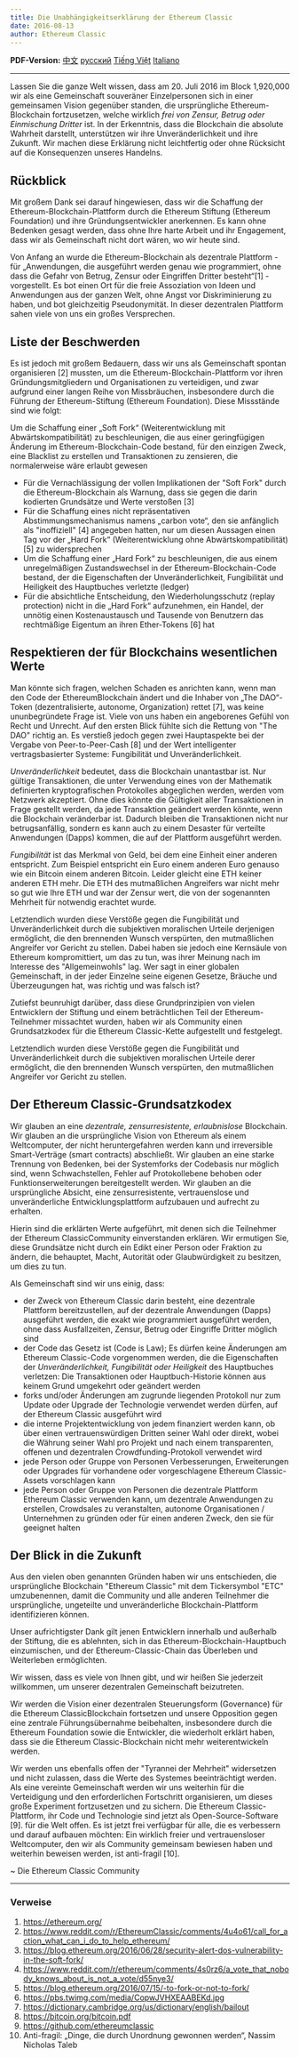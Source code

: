 ```yaml
---
title: Die Unabhängigkeitserklärung der Ethereum Classic
date: 2016-08-13
author: Ethereum Classic
---
```

<b>PDF-Version:</b>
<a href="/ETC_Declaration_of_Independence_chinese.pdf">中文</a>
<a href="/ETC_Declaration_of_Independence_russian.pdf">русский</a>
<a href="/ETC_Declaration_of_Independence_vietnamese.pdf">Tiếng Việt</a>
<a href="/ETC_Declaration_of_Independence_italian.pdf">Italiano</a>

---

Lassen Sie die ganze Welt wissen, dass am 20. Juli 2016 im Block 1,920,000 wir als eine Gemeinschaft
souveräner Einzelpersonen sich in einer gemeinsamen Vision gegenüber standen, die ursprüngliche
Ethereum-Blockchain fortzusetzen, welche wirklich *frei von Zensur, Betrug oder Einmischung Dritter*
ist. In der Erkenntnis, dass die Blockchain die absolute Wahrheit darstellt, unterstützen wir ihre
Unveränderlichkeit und ihre Zukunft. Wir machen diese Erklärung nicht leichtfertig oder ohne
Rücksicht auf die Konsequenzen unseres Handelns.

## Rückblick

Mit großem Dank sei darauf hingewiesen, dass wir die Schaffung der Ethereum-Blockchain-Plattform
durch die Ethereum Stiftung (Ethereum Foundation) und ihre Gründungsentwickler anerkennen. Es
kann ohne Bedenken gesagt werden, dass ohne Ihre harte Arbeit und ihr Engagement, dass wir als
Gemeinschaft nicht dort wären, wo wir heute sind.

Von Anfang an wurde die Ethereum-Blockchain als dezentrale Plattform - für „Anwendungen, die
ausgeführt werden genau wie programmiert, ohne dass die Gefahr von Betrug, Zensur oder Eingriffen
Dritter besteht“[1] - vorgestellt. Es bot einen Ort für die freie Assoziation von Ideen und Anwendungen aus der ganzen Welt, ohne Angst vor Diskriminierung zu haben, und bot gleichzeitig Pseudonymität.
In dieser dezentralen Plattform sahen viele von uns ein großes Versprechen.

## Liste der Beschwerden

Es ist jedoch mit großem Bedauern, dass wir uns als Gemeinschaft spontan organisieren [2] mussten,
um die Ethereum-Blockchain-Plattform vor ihren Gründungsmitgliedern und Organisationen zu
verteidigen, und zwar aufgrund einer langen Reihe von Missbräuchen, insbesondere durch die
Führung der Ethereum-Stiftung (Ethereum Foundation). 
Diese Missstände sind wie folgt:

Um die Schaffung einer „Soft Fork“ (Weiterentwicklung mit Abwärtskompatibilität) zu
beschleunigen, die aus einer geringfügigen Änderung im Ethereum-Blockchain-Code bestand,
für den einzigen Zweck, eine Blacklist zu erstellen und Transaktionen zu zensieren, die
normalerweise wäre erlaubt gewesen
- Für die Vernachlässigung der vollen Implikationen der "Soft Fork" durch die Ethereum-Blockchain als Warnung, dass sie gegen die darin kodierten Grundsätze und Werte verstoßen [3]
- Für die Schaffung eines nicht repräsentativen Abstimmungsmechanismus namens „carbon
vote“, den sie anfänglich als "inoffiziell" [4]
angegeben hatten, nur um diesen Aussagen einen
Tag vor der „Hard Fork“ (Weiterentwicklung ohne Abwärtskompatibilität) [5]
zu widersprechen
- Um die Schaffung einer „Hard Fork“ zu beschleunigen, die aus einem unregelmäßigen
Zustandswechsel in der Ethereum-Blockchain-Code bestand, der die Eigenschaften der
Unveränderlichkeit, Fungibilität und Heiligkeit des Hauptbuches verletzte (ledger)
- Für die absichtliche Entscheidung, den Wiederholungsschutz (replay protection) nicht in die
„Hard Fork“ aufzunehmen, ein Handel, der unnötig einen Kostenaustausch und Tausende von
Benutzern das rechtmäßige Eigentum an ihren Ether-Tokens [6] hat

## Respektieren der für Blockchains wesentlichen Werte

Man könnte sich fragen, welchen Schaden es anrichten kann, wenn man den Code der EthereumBlockchain ändert und die Inhaber von „The DAO“-Token (dezentralisierte, autonome, Organization) rettet [7], was keine ununbegründete Frage ist. Viele von uns haben ein angeborenes Gefühl von Recht und Unrecht. Auf den ersten Blick fühlte sich die Rettung von "The DAO" richtig an. Es verstieß jedoch gegen zwei Hauptaspekte bei der Vergabe von Peer-to-Peer-Cash [8]
und der Wert intelligenter
vertragsbasierter Systeme: Fungibilität und Unveränderlichkeit.

*Unveränderlichkeit* bedeutet, dass die Blockchain unantastbar ist. Nur gültige Transaktionen, die
unter Verwendung eines von der Mathematik definierten kryptografischen Protokolles abgeglichen werden, werden vom Netzwerk akzeptiert. Ohne dies könnte die Gültigkeit aller Transaktionen in Frage gestellt werden, da jede Transaktion geändert werden könnte, wenn die Blockchain
veränderbar ist. Dadurch bleiben die Transaktionen nicht nur betrugsanfällig, sondern es kann auch zu einem Desaster für verteilte Anwendungen (Dapps) kommen, die auf der Plattform ausgeführt werden.

*Fungibilität* ist das Merkmal von Geld, bei dem eine Einheit einer anderen entspricht. Zum Beispiel entspricht ein Euro einem anderen Euro genauso wie ein Bitcoin einem anderen Bitcoin. Leider gleicht eine ETH keiner anderen ETH mehr. Die ETH des mutmaßlichen Angreifers war nicht mehr so gut wie Ihre ETH und war der Zensur wert, die von der sogenannten Mehrheit für notwendig erachtet
wurde.

Letztendlich wurden diese Verstöße gegen die Fungibilität und Unveränderlichkeit durch die subjektiven moralischen Urteile derjenigen ermöglicht, die den brennenden Wunsch verspürten, den mutmaßlichen Angreifer vor Gericht zu stellen. Dabei haben sie jedoch eine Kernsäule von Ethereum kompromittiert, um das zu tun, was ihrer Meinung nach im Interesse des "Allgemeinwohls" lag. Wer sagt in einer globalen Gemeinschaft, in der jeder Einzelne seine eigenen Gesetze, Bräuche und Überzeugungen hat, was richtig und was falsch ist?

Zutiefst beunruhigt darüber, dass diese Grundprinzipien von vielen Entwicklern der Stiftung und einem beträchtlichen Teil der Ethereum-Teilnehmer missachtet wurden, haben wir als Community einen Grundsatzkodex für die Ethereum Classic-Kette aufgestellt und festgelegt.

Letztendlich wurden diese Verstöße gegen die Fungibilität und Unveränderlichkeit durch die subjektiven moralischen Urteile derer ermöglicht, die den brennenden Wunsch verspürten, den mutmaßlichen Angreifer vor Gericht zu stellen.

## Der Ethereum Classic-Grundsatzkodex

Wir glauben an eine *dezentrale, zensurresistente, erlaubnislose* Blockchain. Wir glauben an die
ursprüngliche Vision von Ethereum als einem Weltcomputer, der nicht heruntergefahren werden
kann und irreversible Smart-Verträge (smart contracts) abschließt. Wir glauben an eine starke
Trennung von Bedenken, bei der Systemforks der Codebasis nur möglich sind, wenn Schwachstellen,
Fehler auf Protokollebene behoben oder Funktionserweiterungen bereitgestellt werden. Wir glauben
an die ursprüngliche Absicht, eine zensurresistente, vertrauenslose und unveränderliche
Entwicklungsplattform aufzubauen und aufrecht zu erhalten.

Hierin sind die erklärten Werte aufgeführt, mit denen sich die Teilnehmer der Ethereum ClassicCommunity einverstanden erklären. Wir ermutigen Sie, diese Grundsätze nicht durch ein Edikt einer
Person oder Fraktion zu ändern, die behauptet, Macht, Autorität oder Glaubwürdigkeit zu besitzen,
um dies zu tun.

Als Gemeinschaft sind wir uns einig, dass:

- der Zweck von Ethereum Classic darin besteht, eine dezentrale Plattform bereitzustellen, auf
der dezentrale Anwendungen (Dapps) ausgeführt werden, die exakt wie programmiert
ausgeführt werden, ohne dass Ausfallzeiten, Zensur, Betrug oder Eingriffe Dritter möglich sind
- der Code das Gesetz ist (Code is Law); Es dürfen keine Änderungen am Ethereum Classic-Code
vorgenommen werden, die die Eigenschaften der *Unveränderlichkeit, Fungibilität oder
Heiligkeit* des Hauptbuches verletzen: Die Transaktionen oder Hauptbuch-Historie können aus
keinem Grund umgekehrt oder geändert werden
- forks und/oder Änderungen am zugrunde liegenden Protokoll nur zum Update oder Upgrade
der Technologie verwendet werden dürfen, auf der Ethereum Classic ausgeführt wird
- die interne Projektentwicklung von jedem finanziert werden kann, ob über einen
vertrauenswürdigen Dritten seiner Wahl oder direkt, wobei die Währung seiner Wahl pro
Projekt und nach einem transparenten, offenen und dezentralen Crowdfunding-Protokoll
verwendet wird
- jede Person oder Gruppe von Personen Verbesserungen, Erweiterungen oder Upgrades für
vorhandene oder vorgeschlagene Ethereum Classic-Assets vorschlagen kann
- jede Person oder Gruppe von Personen die dezentrale Plattform Ethereum Classic verwenden
kann, um dezentrale Anwendungen zu erstellen, Crowdsales zu veranstalten, autonome
Organisationen / Unternehmen zu gründen oder für einen anderen Zweck, den sie für
geeignet halten

## Der Blick in die Zukunft

Aus den vielen oben genannten Gründen haben wir uns entschieden, die ursprüngliche Blockchain
"Ethereum Classic" mit dem Tickersymbol "ETC" umzubenennen, damit die Community und alle
anderen Teilnehmer die ursprüngliche, ungeteilte und unveränderliche Blockchain-Plattform
identifizieren können.

Unser aufrichtigster Dank gilt jenen Entwicklern innerhalb und außerhalb der Stiftung, die es
ablehnten, sich in das Ethereum-Blockchain-Hauptbuch einzumischen, und der Ethereum-Classic-Chain das Überleben und Weiterleben ermöglichten.

Wir wissen, dass es viele von Ihnen gibt, und wir heißen Sie jederzeit willkommen, um unserer
dezentralen Gemeinschaft beizutreten.

Wir werden die Vision einer dezentralen Steuerungsform (Governance) für die Ethereum ClassicBlockchain fortsetzen und unsere Opposition gegen eine zentrale Führungsübernahme beibehalten,
insbesondere durch die Ethereum Foundation sowie die Entwickler, die wiederholt erklärt haben,
dass sie die Ethereum Classic-Blockchain nicht mehr weiterentwickeln werden.

Wir werden uns ebenfalls offen der "Tyrannei der Mehrheit" widersetzen und nicht zulassen, dass die
Werte des Systemes beeinträchtigt werden. Als eine vereinte Gemeinschaft werden wir uns
weiterhin für die Verteidigung und den erforderlichen Fortschritt organisieren, um dieses große
Experiment fortzusetzen und zu sichern. Die Ethereum Classic-Plattform, ihr Code und Technologie
sind jetzt als Open-Source-Software [9].
für die Welt offen. Es ist jetzt frei verfügbar für alle, die es
verbessern und darauf aufbauen möchten: Ein wirklich freier und vertrauensloser Weltcomputer, den
wir als Community gemeinsam bewiesen haben und weiterhin beweisen werden, ist anti-fragil [10].

~ Die Ethereum Classic Community

---

### Verweise

1. https://ethereum.org/
2. https://www.reddit.com/r/EthereumClassic/comments/4u4o61/call_for_action_what_can_i_do_to_help_ethereum/
3. https://blog.ethereum.org/2016/06/28/security-alert-dos-vulnerability-in-the-soft-fork/
4. https://www.reddit.com/r/ethereum/comments/4s0rz6/a_vote_that_nobody_knows_about_is_not_a_vote/d55nye3/ 
5. https://blog.ethereum.org/2016/07/15/-to-fork-or-not-to-fork/
6. https://pbs.twimg.com/media/CopwJVHXEAABEKd.jpg
7. https://dictionary.cambridge.org/us/dictionary/english/bailout
8. https://bitcoin.org/bitcoin.pdf
9. https://github.com/ethereumclassic
10. Anti-fragil: „Dinge, die durch Unordnung gewonnen werden“, Nassim Nicholas Taleb